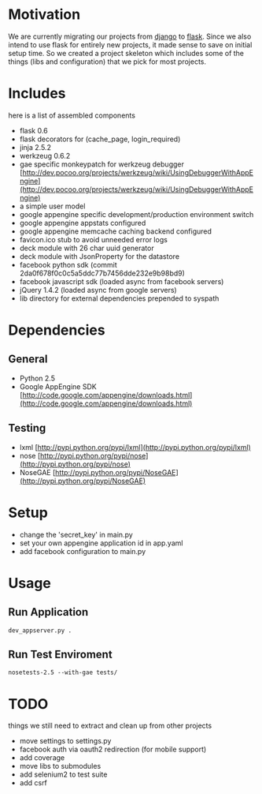 # Motivation

We are currently migrating our projects from [django](http://www.djangoproject.com) to [flask](http://flask.pocoo.org).
Since we also intend to use flask for entirely new projects, it made sense to save on initial setup time.
So we created a project skeleton which includes some of the things (libs and configuration) that we pick for most projects.

# Includes

here is a list of assembled components

* flask 0.6
* flask decorators for (cache_page, login_required)
* jinja 2.5.2
* werkzeug 0.6.2
* gae specific monkeypatch for werkzeug debugger [http://dev.pocoo.org/projects/werkzeug/wiki/UsingDebuggerWithAppEngine](http://dev.pocoo.org/projects/werkzeug/wiki/UsingDebuggerWithAppEngine)
* a simple user model
* google appengine specific development/production environment switch
* google appengine appstats configured
* google appengine memcache caching backend configured
* favicon.ico stub to avoid unneeded error logs
* deck module with 26 char uuid generator
* deck module with JsonProperty for the datastore
* facebook python sdk (commit 2da0f678f0c0c5a5ddc77b7456dde232e9b98bd9)
* facebook javascript sdk (loaded async from facebook servers)
* jQuery 1.4.2 (loaded async from google servers)
* lib directory for external dependencies prepended to syspath

# Dependencies

## General

* Python 2.5
* Google AppEngine SDK [http://code.google.com/appengine/downloads.html](http://code.google.com/appengine/downloads.html)

## Testing

* lxml [http://pypi.python.org/pypi/lxml](http://pypi.python.org/pypi/lxml)
* nose [http://pypi.python.org/pypi/nose](http://pypi.python.org/pypi/nose)
* NoseGAE [http://pypi.python.org/pypi/NoseGAE](http://pypi.python.org/pypi/NoseGAE)

# Setup

* change the 'secret_key' in main.py
* set your own appengine application id in app.yaml
* add facebook configuration to main.py

# Usage

## Run Application

    dev_appserver.py .

## Run Test Enviroment

    nosetests-2.5 --with-gae tests/

# TODO

things we still need to extract and clean up from other projects

* move settings to settings.py
* facebook auth via oauth2 redirection (for mobile support)
* add coverage
* move libs to submodules
* add selenium2 to test suite
* add csrf
